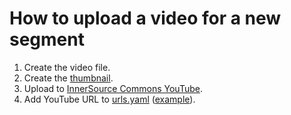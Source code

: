 # How to upload a video for a new segment

1.  Create the video file.
2.  Create the [thumbnail].
3.  Upload to [InnerSource Commons YouTube].
4.  Add YouTube URL to [urls.yaml] ([example](https://github.com/InnerSourceCommons/InnerSourceLearningPath/pull/563)).

[thumbnail]: https://github.com/InnerSourceCommons/InnerSourceLearningPath/blob/main/assets/thumbnails/thumbnail_rationale.asciidoc
[InnerSource Commons YouTube]: https://www.youtube.com/@InnerSourceCommons/videos
[urls.yaml]: https://github.com/InnerSourceCommons/InnerSourceLearningPath/blob/main/config/urls.yaml
